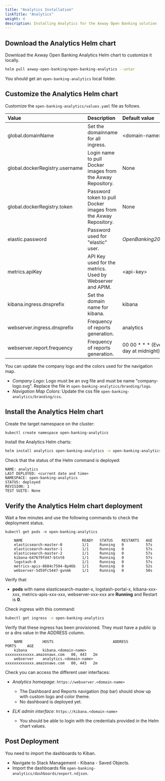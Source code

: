 ```yaml
---
title: "Analytics Installation"
linkTitle: "Analytics"
weight: 4
description: Installing Analytics for the Axway Open Banking solution
---
```


## Download the Analytics Helm chart

Download the Axway Open Banking Analytics Helm chart to customize it locally.

```bash
helm pull axway-open-banking/open-banking-analytics --untar
```

You should get an `open-banking-analytics` local folder.

## Customize the Analytics Helm chart

Customize the `open-banking-analytics/values.yaml` file as follows.

| Value         | Description                           | Default value  |
|:------------- |:------------------------------------- |:-------------- |
| global.domainName | Set the domainname for all ingress. | \<domain-name> |
| global.dockerRegistry.username | Login name to pull Docker images from the Axway Repository. | None |
| global.dockerRegistry.token | Password token to pull Docker images from the Axway Repository. | None |
| elastic.password | Password used for "elastic" user. | _Open*Banking*2021_ |
| metrics.apiKey | API Key used for the metrics. Used by Webserver and APIM. | \<api-key> |
| kibana.ingress.dnsprefix | Set the domain name for kibana. | kibana |
| webserver.ingress.dnsprefix | Frequency of reports generation. | analytics |
| webserver.report.frequency | Frequency of reports generation. | 00 00 \* \* \* (Every day at midnight) |

You can update the company logo and the colors used for the navigation map.

* *Company Logo*: Logo must be an svg file and must be name "company-logo.svg". Replace the file in `open-banking-analytics/branding/logo`.
* *Navigation Map Colors*: Update the css file `open-banking-analytics/branding/css`.

## Install the Analytics Helm chart

Create the target namespace on the cluster:

```bash
kubectl create namespace open-banking-analytics
```

Install the Analytics Helm charts:

```bash
helm install analytics open-banking-analytics -n open-banking-analytics
```

Check that the status of the Helm command is deployed:

```
NAME: analytics 
LAST DEPLOYED: <current date and time>
NAMESPACE: open-banking-analytics 
STATUS: deployed
REVISION: 1 
TEST SUITE: None
```

## Verify the Analytics Helm chart deployment

Wait a few minutes and use the following commands to check the deployment status.

```
kubectl get pods -n open-banking-analytics 
```

```
    NAME                           READY   STATUS    RESTARTS   AGE
    elasticsearch-master-0         1/1     Running   0          57s
    elasticsearch-master-1         1/1     Running   0          57s
    elasticsearch-master-2         1/1     Running   0          57s
    kibana-647679fd47-btnt6        1/1     Running   0          57s
    logstash-0                     1/1     Running   0          57s
    metrics-apis-8684c7594-8p46b   1/1     Running   0          52s
    webserver-5d59fc5447-gvnmk     1/1     Running   0          50s
```

Verify that:

* **pods** with name elasticsearch-master-x, logstash-portal-x, kibana-xxx-xxx, metrics-apis-xxx-xxx, webserver-xxx-xxx are **Running** and Restart is **0**.

Check ingress with this command:

```bash
kubectl get ingress -n open-banking-analytics 
```

Verify that these ingress has been provisioned. They must have a public ip or a dns value in the ADDRESS column.

```
    NAME         HOSTS                           ADDRESS                       PORTS     AGE
    kibana       kibana.<domain-name>            xxxxxxxxxxxxx.amazonaws.com   80, 443   2m
    webserver    analytics.<domain-name>         xxxxxxxxxxxxx.amazonaws.com   80, 443   2m
```

Check you can access the different user interfaces:

* *Analytics homepage*: `https://webserver.<domain-name>`

    * The Dashboard and Reports navigation (top bar) should show up with custom logo and color theme.
    * No dashboard is deployed yet.

* *ELK admin interface*: `https://kibana.<domain-name>`

    * You should be able to login with the credentials provided in the Helm chart values.

## Post Deployment

You need to import the dashboards to Kiban.

* Navigate to Stack Management - Kibana - Saved Objects.
* Import the dashboards file `open-banking-analytics/dashboards/export.ndjson`.